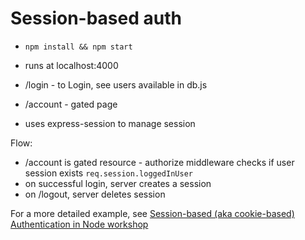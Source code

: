 # Session-based auth

- `npm install && npm start`
- runs at localhost:4000

- /login - to Login, see users available in db.js
- /account - gated page

- uses express-session to manage session

Flow:
- /account is gated resource - authorize middleware checks if user session exists `req.session.loggedInUser`
- on successful login, server creates a session
- on /logout, server deletes session
  
For a more detailed example, 
see [Session-based (aka cookie-based) Authentication in Node workshop](https://lennythedev.notion.site/6-Intro-to-User-authentication-and-Security-a0d3934464f7439a95eba4f93e0a28b1?pvs=4#31c3dac0bd5e48899483e995833eb354)